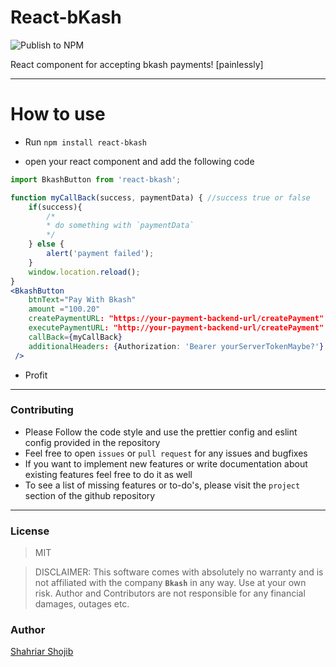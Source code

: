 # React-bKash

![Publish to NPM](https://github.com/shahriar-shojib/React-bKash/workflows/Publish%20to%20NPM%20and%20Github%20Packages/badge.svg)

React component for accepting bkash payments! [painlessly]

---

# How to use

-   Run `npm install react-bkash`

-   open your react component and add the following code

```jsx
import BkashButton from 'react-bkash';

function myCallBack(success, paymentData) { //success true or false
	if(success){
		/*
		* do something with `paymentData`
		*/
	} else {
		alert('payment failed');
	}
	window.location.reload();
}
<BkashButton
	btnText="Pay With Bkash"
	amount ="100.20"
	createPaymentURL: "https://your-payment-backend-url/createPayment"
	executePaymentURL: "http://your-payment-backend-url/createPayment"
	callBack={myCallBack}
	additionalHeaders: {Authorization: 'Bearer yourServerTokenMaybe?'}
 />
```

-   Profit

---

### Contributing

-   Please Follow the code style and use the prettier config and eslint config provided in the repository
-   Feel free to open `issues` or `pull request` for any issues and bugfixes
-   If you want to implement new features or write documentation about existing features feel free to do it as well
-   To see a list of missing features or to-do's, please visit the `project` section of the github repository

---

### License

> MIT

> DISCLAIMER: This software comes with absolutely no warranty and is not affiliated with the company **`Bkash`** in any way. Use at your own risk. Author and Contributors are not responsible for any financial damages, outages etc.

### Author

[Shahriar Shojib](https://github.com/shahriar-shojib)

